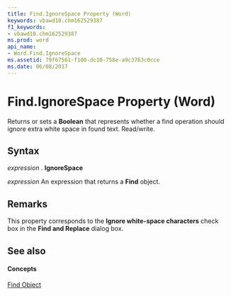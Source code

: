 ```yaml
---
title: Find.IgnoreSpace Property (Word)
keywords: vbawd10.chm162529387
f1_keywords:
- vbawd10.chm162529387
ms.prod: word
api_name:
- Word.Find.IgnoreSpace
ms.assetid: 79f67561-f100-dc10-758e-a9c3763c0cce
ms.date: 06/08/2017
---
```



# Find.IgnoreSpace Property (Word)

 Returns or sets a **Boolean** that represents whether a find operation should ignore extra white space in found text. Read/write.


## Syntax

 _expression_ . **IgnoreSpace**

 _expression_ An expression that returns a **Find** object.


## Remarks

This property corresponds to the  **Ignore white-space characters** check box in the **Find and Replace** dialog box.


## See also


#### Concepts


[Find Object](Word.Find.md)

